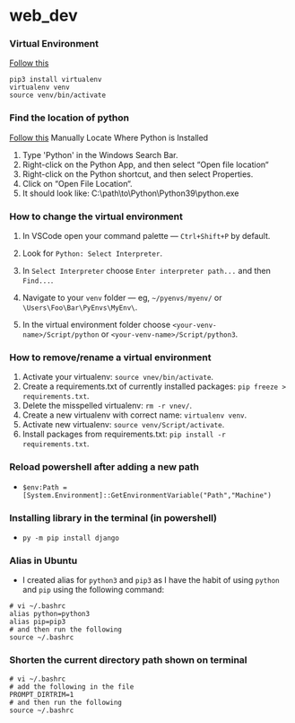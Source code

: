 # web_dev

### Virtual Environment

[Follow this](https://mothergeo-py.readthedocs.io/en/latest/development/how-to/venv-win.html#install-virtualenv-win)

```shell
pip3 install virtualenv
virtualenv venv
source venv/bin/activate
```

### Find the location of python

[Follow this](https://datatofish.com/locate-python-windows/)
Manually Locate Where Python is Installed

1. Type 'Python' in the Windows Search Bar.
2. Right-click on the Python App, and then select “Open file location“
3. Right-click on the Python shortcut, and then select Properties.
4. Click on “Open File Location“.
5. It should look like: C:\path\to\Python\Python39\python.exe

### How to change the virtual environment

1. In VSCode open your command palette — `Ctrl+Shift+P` by default.

2. Look for `Python: Select Interpreter`.

3. In `Select Interpreter` choose `Enter interpreter path...` and then `Find...`.

4. Navigate to your `venv` folder — eg, `~/pyenvs/myenv/` or `\Users\Foo\Bar\PyEnvs\MyEnv\`.

5. In the virtual environment folder choose `<your-venv-name>/Script/python` or `<your-venv-name>/Script/python3`.

### How to remove/rename a virtual environment

1. Activate your virtualenv: `source vnev/bin/activate`.
2. Create a requirements.txt of currently installed packages: `pip freeze > requirements.txt`.
3. Delete the misspelled virtualenv: `rm -r vnev/`.
4. Create a new virtualenv with correct name: `virtualenv venv`.
5. Activate new virtualenv: `source venv/Script/activate`.
6. Install packages from requirements.txt: `pip install -r requirements.txt`.

### Reload powershell after adding a new path

- `$env:Path = [System.Environment]::GetEnvironmentVariable("Path","Machine")`

### Installing library in the terminal (in powershell)

- `py -m pip install django`

### Alias in Ubuntu

- I created alias for `python3` and `pip3` as I have the habit of using `python` and `pip` using the following command:

```shell
# vi ~/.bashrc
alias python=python3
alias pip=pip3
# and then run the following
source ~/.bashrc
```

### Shorten the current directory path shown on terminal

```shell
# vi ~/.bashrc
# add the following in the file
PROMPT_DIRTRIM=1
# and then run the following
source ~/.bashrc
```
